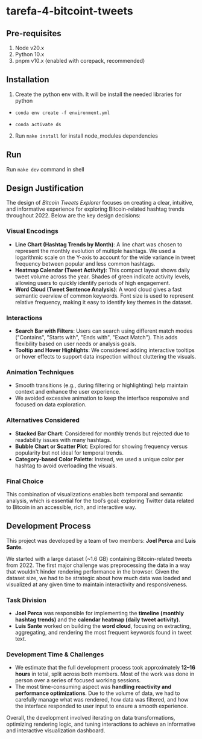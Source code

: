# tarefa-4-bitcoint-tweets

## Pre-requisites

1. Node v20.x
2. Python 10.x
3. pnpm v10.x (enabled with corepack, recommended)

## Installation

1. Create the python env with. It will be install the needed libraries for python

* `
conda env create -f environment.yml
`

* `
conda activate ds
`

2. Run `make install` for install node_modules dependencies

## Run

Run `make dev` command in shell

## Design Justification

The design of *Bitcoin Tweets Explorer* focuses on creating a clear, intuitive, and informative experience for exploring Bitcoin-related hashtag trends throughout 2022. Below are the key design decisions:

### Visual Encodings

- **Line Chart (Hashtag Trends by Month)**: A line chart was chosen to represent the monthly evolution of multiple hashtags. We used a logarithmic scale on the Y-axis to account for the wide variance in tweet frequency between popular and less common hashtags.
- **Heatmap Calendar (Tweet Activity)**: This compact layout shows daily tweet volume across the year. Shades of green indicate activity levels, allowing users to quickly identify periods of high engagement.
- **Word Cloud (Tweet Sentence Analysis)**: A word cloud gives a fast semantic overview of common keywords. Font size is used to represent relative frequency, making it easy to identify key themes in the dataset.

### Interactions

- **Search Bar with Filters**: Users can search using different match modes ("Contains", "Starts with", "Ends with", "Exact Match"). This adds flexibility based on user needs or analysis goals.
- **Tooltip and Hover Highlights**: We considered adding interactive tooltips or hover effects to support data inspection without cluttering the visuals.

### Animation Techniques

- Smooth transitions (e.g., during filtering or highlighting) help maintain context and enhance the user experience.
- We avoided excessive animation to keep the interface responsive and focused on data exploration.

### Alternatives Considered

- **Stacked Bar Chart**: Considered for monthly trends but rejected due to readability issues with many hashtags.
- **Bubble Chart or Scatter Plot**: Explored for showing frequency versus popularity but not ideal for temporal trends.
- **Category-based Color Palette**: Instead, we used a unique color per hashtag to avoid overloading the visuals.

### Final Choice

This combination of visualizations enables both temporal and semantic analysis, which is essential for the tool’s goal: exploring Twitter data related to Bitcoin in an accessible, rich, and interactive way.


## Development Process

This project was developed by a team of two members: **Joel Perca** and **Luis Sante**.

We started with a large dataset (~1.6 GB) containing Bitcoin-related tweets from 2022. The first major challenge was preprocessing the data in a way that wouldn't hinder rendering performance in the browser. Given the dataset size, we had to be strategic about how much data was loaded and visualized at any given time to maintain interactivity and responsiveness.

### Task Division

- **Joel Perca** was responsible for implementing the **timeline (monthly hashtag trends)** and the **calendar heatmap (daily tweet activity)**.
- **Luis Sante** worked on building the **word cloud**, focusing on extracting, aggregating, and rendering the most frequent keywords found in tweet text.

### Development Time & Challenges

- We estimate that the full development process took approximately **12–16 hours** in total, split across both members. Most of the work was done in person over a series of focused working sessions.
- The most time-consuming aspect was **handling reactivity and performance optimizations**. Due to the volume of data, we had to carefully manage what was rendered, how data was filtered, and how the interface responded to user input to ensure a smooth experience.

Overall, the development involved iterating on data transformations, optimizing rendering logic, and tuning interactions to achieve an informative and interactive visualization dashboard.
